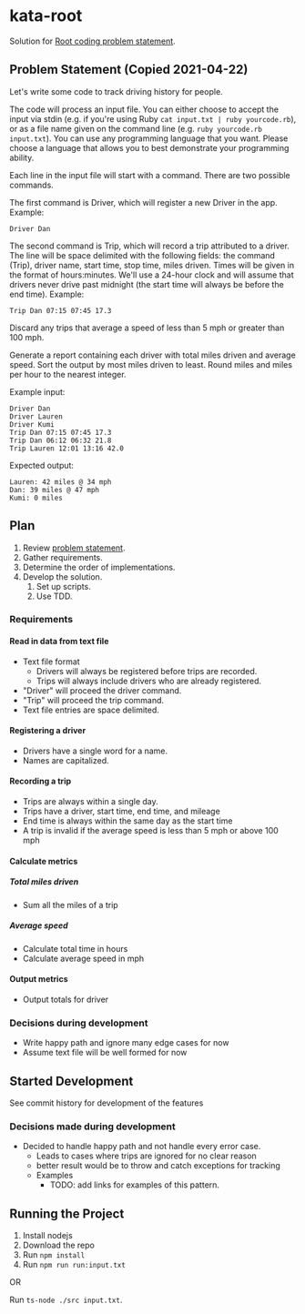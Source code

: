 # kata-root

Solution for [Root coding problem statement](https://gist.githubusercontent.com/dan-manges/1e1854d0704cb9132b74/raw/cb3370dad0042e5a3e96ef67489e15d1071a3a7a/Root.md).

## Problem Statement (Copied 2021-04-22)

Let's write some code to track driving history for people.

The code will process an input file. You can either choose to accept the input via stdin (e.g. if you're using Ruby `cat input.txt | ruby yourcode.rb`), or as a file name given on the command line (e.g. `ruby yourcode.rb input.txt`). You can use any programming language that you want. Please choose a language that allows you to best demonstrate your programming ability.

Each line in the input file will start with a command. There are two possible commands.

The first command is Driver, which will register a new Driver in the app. Example:

`Driver Dan`

The second command is Trip, which will record a trip attributed to a driver. The line will be space delimited with the following fields: the command (Trip), driver name, start time, stop time, miles driven. Times will be given in the format of hours:minutes. We'll use a 24-hour clock and will assume that drivers never drive past midnight (the start time will always be before the end time). Example:

`Trip Dan 07:15 07:45 17.3`

Discard any trips that average a speed of less than 5 mph or greater than 100 mph.

Generate a report containing each driver with total miles driven and average speed. Sort the output by most miles driven to least. Round miles and miles per hour to the nearest integer.

Example input:

```
Driver Dan
Driver Lauren
Driver Kumi
Trip Dan 07:15 07:45 17.3
Trip Dan 06:12 06:32 21.8
Trip Lauren 12:01 13:16 42.0
```

Expected output:

```
Lauren: 42 miles @ 34 mph
Dan: 39 miles @ 47 mph
Kumi: 0 miles
```

## Plan

1. Review [problem statement](#problem-statement).
2. Gather requirements.
3. Determine the order of implementations.
4. Develop the solution.
   1. Set up scripts.
   2. Use TDD.

### Requirements

#### Read in data from text file

* Text file format
  * Drivers will always be registered before trips are recorded.
  * Trips will always include drivers who are already registered.
* "Driver" will proceed the driver command.
* "Trip" will proceed the trip command.
* Text file entries are space delimited.

#### Registering a driver

* Drivers have a single word for a name.
* Names are capitalized.

#### Recording a trip

* Trips are always within a single day.
* Trips have a driver, start time, end time, and mileage
* End time is always within the same day as the start time
* A trip is invalid if the average speed is less than 5 mph or above 100 mph

#### Calculate metrics

##### Total miles driven

* Sum all the miles of a trip

##### Average speed 

* Calculate total time in hours
* Calculate average speed in mph

#### Output metrics

* Output totals for driver

### Decisions during development

* Write happy path and ignore many edge cases for now
* Assume text file will be well formed for now

## Started Development

See commit history for development of the features

### Decisions made during development

* Decided to handle happy path and not handle every error case.
  * Leads to cases where trips are ignored for no clear reason
  * better result would be to throw and catch exceptions for tracking
  * Examples
    * TODO: add links for examples of this pattern.

## Running the Project

1. Install nodejs
2. Download the repo
3. Run `npm install`
4. Run `npm run run:input.txt`

OR

Run `ts-node ./src input.txt`.